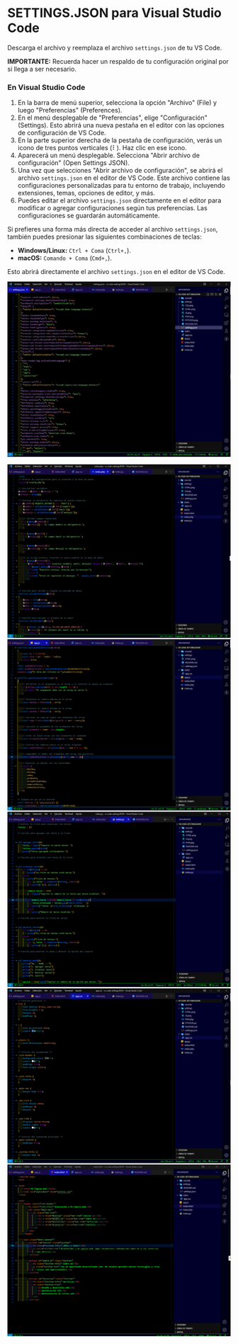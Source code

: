 # SETTINGS.JSON para Visual Studio Code

Descarga el archivo y reemplaza el archivo `settings.json` de tu VS Code.

**IMPORTANTE:** Recuerda hacer un respaldo de tu configuración original por si llega a ser necesario.

### En Visual Studio Code

1. En la barra de menú superior, selecciona la opción "Archivo" (File) y luego "Preferencias" (Preferences).
2. En el menú desplegable de "Preferencias", elige "Configuración" (Settings). Esto abrirá una nueva pestaña en el editor con las opciones de configuración de VS Code.
3. En la parte superior derecha de la pestaña de configuración, verás un icono de tres puntos verticales (⠇). Haz clic en ese icono.
4. Aparecerá un menú desplegable. Selecciona "Abrir archivo de configuración" (Open Settings JSON).
5. Una vez que selecciones "Abrir archivo de configuración", se abrirá el archivo `settings.json` en el editor de VS Code. Este archivo contiene las configuraciones personalizadas para tu entorno de trabajo, incluyendo extensiones, temas, opciones de editor, y más.
6. Puedes editar el archivo `settings.json` directamente en el editor para modificar o agregar configuraciones según tus preferencias. Las configuraciones se guardarán automáticamente.

Si prefieres una forma más directa de acceder al archivo `settings.json`, también puedes presionar las siguientes combinaciones de teclas:

- **Windows/Linux:** `Ctrl + Coma` (`Ctrl+,`).
- **macOS:** `Comando + Coma` (`Cmd+,`).

Esto abrirá directamente el archivo `settings.json` en el editor de VS Code.



![Settings Code-image](images/SETTINGS.JSON.png)

![PHP Code-image](images/PHP.png)
![JS Code-image](images/JS.png)
![PYTHON Code-image](images/PYTHON.png)
![CSS Code-image](images/CSS.png)
![HTML Code-image](images/HTML.png)

